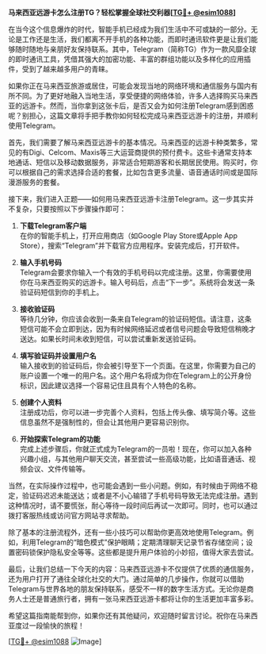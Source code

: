 **马来西亚远游卡怎么注册TG？轻松掌握全球社交利器[[TG💪+ @esim1088](https://t.me/s/esim1088)]**

在当今这个信息爆炸的时代，智能手机已经成为我们生活中不可或缺的一部分。无论是工作还是生活，我们都离不开手机的各种功能，而即时通讯软件更是让我们能够随时随地与亲朋好友保持联系。其中，Telegram（简称TG）作为一款风靡全球的即时通讯工具，凭借其强大的加密功能、丰富的群组功能以及多样化的应用插件，受到了越来越多用户的青睐。

如果你正在马来西亚旅游或居住，可能会发现当地的网络环境和通信服务与国内有所不同。为了更好地融入当地生活，享受便捷的网络体验，许多人选择购买马来西亚的远游卡。然而，当你拿到这张卡后，是否又会为如何注册Telegram感到困惑呢？别担心，这篇文章将手把手教你如何轻松完成马来西亚远游卡的注册，并顺利使用Telegram。

首先，我们需要了解马来西亚远游卡的基本情况。马来西亚的远游卡种类繁多，常见的有Digi、Celcom、Maxis等三大运营商提供的预付费卡。这些卡通常支持本地通话、短信以及移动数据服务，非常适合短期游客和长期居民使用。购买时，你可以根据自己的需求选择合适的套餐，比如包含更多流量、语音通话时间或是国际漫游服务的套餐。

接下来，我们进入正题——如何用马来西亚远游卡注册Telegram。这一步其实并不复杂，只要按照以下步骤操作即可：

1. **下载Telegram客户端**  
   在你的智能手机上，打开应用商店（如Google Play Store或Apple App Store），搜索“Telegram”并下载官方应用程序。安装完成后，打开软件。

2. **输入手机号码**  
   Telegram会要求你输入一个有效的手机号码以完成注册。这里，你需要使用你在马来西亚购买的远游卡。输入号码后，点击“下一步”。系统将会发送一条验证码短信到你的手机上。

3. **接收验证码**  
   等待几分钟，你应该会收到一条来自Telegram的验证码短信。请注意，这条短信可能不会立即到达，因为有时候网络延迟或者信号问题会导致短信稍晚才送达。如果长时间未收到短信，可以尝试重新发送验证码。

4. **填写验证码并设置用户名**  
   输入接收到的验证码后，你会被引导至下一个页面。在这里，你需要为自己的账户设置一个唯一的用户名。这个用户名将成为你在Telegram上的公开身份标识，因此建议选择一个容易记住且具有个人特色的名称。

5. **创建个人资料**  
   注册成功后，你可以进一步完善个人资料，包括上传头像、填写简介等。这些信息虽然不是强制性的，但会让其他用户更容易识别你。

6. **开始探索Telegram的功能**  
   完成上述步骤后，你就正式成为Telegram的一员啦！现在，你可以加入各种兴趣小组，与其他用户聊天交流，甚至尝试一些高级功能，比如语音通话、视频会议、文件传输等。

当然，在实际操作过程中，也可能会遇到一些小问题。例如，有时候由于网络不稳定，验证码迟迟未能送达；或者是不小心输错了手机号码导致无法完成注册。遇到这种情况时，请不要慌张，耐心等待一段时间后再试一次即可。同时，也可以通过拨打客服热线或访问官方网站寻求帮助。

除了基本的注册流程外，还有一些小技巧可以帮助你更高效地使用Telegram。例如，利用Telegram的“暗色模式”保护眼睛；定期清理聊天记录节省存储空间；设置密码锁保护隐私安全等等。这些都是提升用户体验的小妙招，值得大家去尝试。

最后，让我们总结一下今天的内容：马来西亚远游卡不仅提供了优质的通信服务，还为用户打开了通往全球化社交的大门。通过简单的几步操作，你就可以借助Telegram与世界各地的朋友保持联系，感受不一样的数字生活方式。无论你是商务人士还是普通旅行者，拥有一张马来西亚远游卡都将让你的生活更加丰富多彩。

希望这篇指南能帮到你，如果你还有其他疑问，欢迎随时留言讨论。祝你在马来西亚度过一段愉快的旅程！

[[TG💪+ @esim1088](https://t.me/s/esim1088) ![Image](https://i.postimg.cc/4NQfJmqS/Snipaste-2025-05-13-00-14-12.png)]